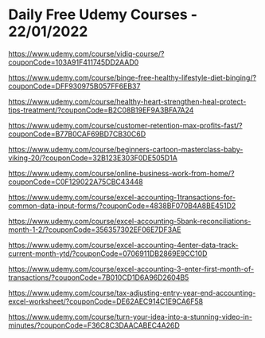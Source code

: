 # Daily Free Udemy Courses - 22/01/2022

https://www.udemy.com/course/vidiq-course/?couponCode=103A91F411745DD2AAD0
https://www.udemy.com/course/binge-free-healthy-lifestyle-diet-binging/?couponCode=DFF930975B057FF6EB37
https://www.udemy.com/course/healthy-heart-strengthen-heal-protect-tips-treatment/?couponCode=B2C08B19EF9A3BFA7A24
https://www.udemy.com/course/customer-retention-max-profits-fast/?couponCode=B77B0CAF69BD7CB30C6D
https://www.udemy.com/course/beginners-cartoon-masterclass-baby-viking-20/?couponCode=32B123E303F0DE505D1A
https://www.udemy.com/course/online-business-work-from-home/?couponCode=C0F129022A75CBC43448
https://www.udemy.com/course/excel-accounting-1transactions-for-common-data-input-forms/?couponCode=4838BF070B4A8BE451D2
https://www.udemy.com/course/excel-accounting-5bank-reconciliations-month-1-2/?couponCode=356357302EF06E7DF3AE
https://www.udemy.com/course/excel-accounting-4enter-data-track-current-month-ytd/?couponCode=0706911DB2869E9CC10D
https://www.udemy.com/course/excel-accounting-3-enter-first-month-of-transactions/?couponCode=7B010CD1D6A96D2604B5
https://www.udemy.com/course/tax-adjusting-entry-year-end-accounting-excel-worksheet/?couponCode=DE62AEC914C1E9CA6F58
https://www.udemy.com/course/turn-your-idea-into-a-stunning-video-in-minutes/?couponCode=F36C8C3DAACABEC4A26D
